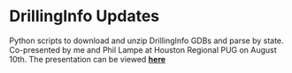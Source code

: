 # DrillingInfo Updates
Python scripts to download and unzip DrillingInfo GDBs and parse by state.  Co-presented by me and Phil Lampe at Houston Regional PUG on August 10th.
The presentation can be viewed **[here](https://puginc651-my.sharepoint.com/personal/houston_pugonline_org/_layouts/15/guestaccess.aspx?docid=1b8e1ecc75b9c48c5bb2c740951456089&authkey=AcbqgsbbkPEdrwHIVXfmgTA)**